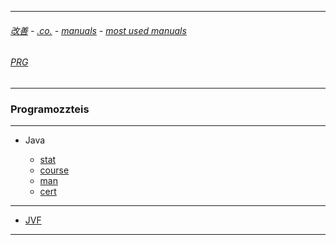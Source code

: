 
---

###### [改善](https://github.com/ttltrk/0C/blob/master/README.MD) - [.co.](https://github.com/ttltrk/PRG/blob/master/CODING.MD) - [manuals](https://github.com/ttltrk/PRG/blob/master/MAN.MD) - [most used manuals](https://github.com/ttltrk/PRG/blob/master/MUM.MD)

###### [PRG](https://github.com/ttltrk/PRG)

---

### Programozzteis

---

* Java

  + [stat]()
  + [course](http://programozzteis.hu/author/programozzteis/)
  + [man](https://github.com/ttltrk/PRG/blob/master/JAVA/DOC/BJM/TOMI/JJ.MD)
  + [cert]()
  
---

* [JVF](https://github.com/ttltrk/PRG/blob/master/JAVA/DOC/OJM/JVF/JVF.MD)
  
---
